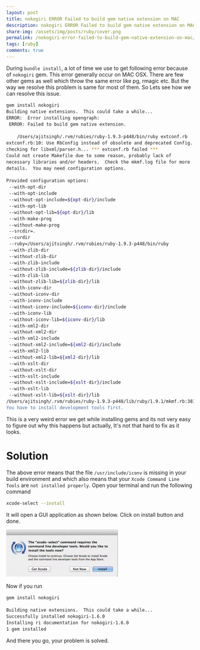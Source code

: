 ```yaml
---
layout: post
title: nokogiri ERROR Failed to build gem native extension on MAC
description: nokogiri ERROR Failed to build gem native extension on MAC, Find out how to solve this issue with a single command.
share-img: /assets/img/posts/ruby/cover.png
permalink: /nokogiri-error-failed-to-build-gem-native-extension-on-mac/
tags: [ruby]
comments: true
---
```


During `bundle install`, a lot of time we use to get following error because of `nokogiri` gem. This error generally occur on MAC OSX. There are few other gems as well which throw the same error like pg, rmagic etc. But the way we resolve this problem is same for most of them. So Lets see how we can resolve this issue.

```bash
gem install nokogiri
Building native extensions.  This could take a while...
ERROR:  Error installing opengraph:
 ERROR: Failed to build gem native extension.
 
    /Users/ajitsingh/.rvm/rubies/ruby-1.9.3-p448/bin/ruby extconf.rb
extconf.rb:10: Use RbConfig instead of obsolete and deprecated Config.
checking for libxml/parser.h... *** extconf.rb failed ***
Could not create Makefile due to some reason, probably lack of
necessary libraries and/or headers.  Check the mkmf.log file for more
details.  You may need configuration options.
 
Provided configuration options:
 --with-opt-dir
 --with-opt-include
 --without-opt-include=${opt-dir}/include
 --with-opt-lib
 --without-opt-lib=${opt-dir}/lib
 --with-make-prog
 --without-make-prog
 --srcdir=.
 --curdir
 --ruby=/Users/ajitsingh/.rvm/rubies/ruby-1.9.3-p448/bin/ruby
 --with-zlib-dir
 --without-zlib-dir
 --with-zlib-include
 --without-zlib-include=${zlib-dir}/include
 --with-zlib-lib
 --without-zlib-lib=${zlib-dir}/lib
 --with-iconv-dir
 --without-iconv-dir
 --with-iconv-include
 --without-iconv-include=${iconv-dir}/include
 --with-iconv-lib
 --without-iconv-lib=${iconv-dir}/lib
 --with-xml2-dir
 --without-xml2-dir
 --with-xml2-include
 --without-xml2-include=${xml2-dir}/include
 --with-xml2-lib
 --without-xml2-lib=${xml2-dir}/lib
 --with-xslt-dir
 --without-xslt-dir
 --with-xslt-include
 --without-xslt-include=${xslt-dir}/include
 --with-xslt-lib
 --without-xslt-lib=${xslt-dir}/lib
/Users/ajitsingh/.rvm/rubies/ruby-1.9.3-p448/lib/ruby/1.9.1/mkmf.rb:381:in `try_do': The compiler failed to generate an executable file. (RuntimeError)
You have to install development tools first.
```

This is a very weird error we get while installing gems and its not very easy to figure out why this happens but actually, It's not that hard to fix as it looks.

# Solution

The above error means that the file `/usr/include/iconv` is missing in your build environment and which also means that your `Xcode Command Line Tools` are `not installed properly`. Open your terminal and run the following command

```bash
xcode-select --install
```

It will open a GUI application as shown below. Click on install button and done.

![Crepe](/assets/img/posts/nokogiri_error/xcode-install.png)

Now if you run

```bash
gem install nokogiri

Building native extensions.  This could take a while...
Successfully installed nokogiri-1.6.0
Installing ri documentation for nokogiri-1.6.0
1 gem installed
```

And there you go, your problem is solved.


